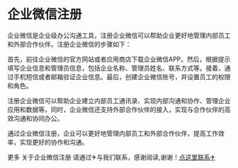 # 企业微信注册

企业微信是企业级办公沟通工具，注册企业微信可以帮助企业更好地管理内部员工和外部合作伙伴。注册企业微信的步骤如下：

首先，前往企业微信的官方网站或者应用商店下载企业微信APP。然后，根据提示填写企业信息和管理员信息，包括企业名称、管理员姓名、联系方式等。接着，通过手机短信或者邮箱验证企业信息。最后，创建企业微信账号，并设置员工的权限和角色。

注册企业微信可以帮助企业建立内部员工通讯录、实现内部沟通和协作、管理企业应用和数据等。同时，企业微信还支持外部合作伙伴的接入，实现与合作伙伴的高效沟通和协同办公。

通过企业微信注册，企业可以更好地管理内部员工和外部合作伙伴，提高工作效率，实现更好的协作和沟通。

更多 关于企业微信注册 请通过✈与我们联系，感谢阅读,谢谢！[点这里联系✈](https://sms.k02.cc)